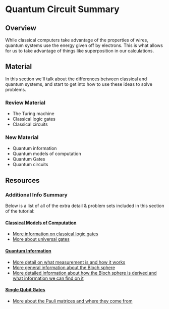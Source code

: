 # Quantum Circuit Summary

## Overview

While classical computers take advantage of the properties of wires, quantum systems use the energy given off by electrons. This is what allows for us to take advantage of things like superposition in our calculations.

## Material

In this section we'll talk about the differences between classical and quantum systems, and start to get into how to use these ideas to solve problems.

### Review Material

* The Turing machine
* Classical logic gates
* Classical circuits

### New Material

* Quantum information
* Quantum models of computation
* Quantum Gates
* Quantum circuits

## Resources

### Additional Info Summary

Below is a list of all of the extra detail & problem sets included in this section of the tutorial:

#### [Classical Models of Computation](../classical-models-of-computation.md)

* [More information on classical logic gates](https://www.khanacademy.org/computing/ap-computer-science-principles/computers-101/logic-gates-and-circuits/a/logic-gates)
* [More about universal gates](https://www.electronics-tutorials.ws/logic/universal-gates.html)

#### [Quantum Information](../quantum-information.md)

* [More detail on what measurement is and how it works](https://towardsdatascience.com/understanding-basics-of-measurements-in-quantum-computation-4c885879eba0)
* [More general information about the Bloch sphere](https://www.quantiki.org/wiki/bloch-sphere)
* [More detailed information about how the Bloch sphere is derived and what information we can find on it](https://physics.stackexchange.com/questions/204090/understanding-the-bloch-sphere)

#### [Single Qubit Gates](../single-qubit-gates.md)

* [More about the Pauli matrices and where they come from](https://en.wikiversity.org/wiki/Pauli_matrices)


